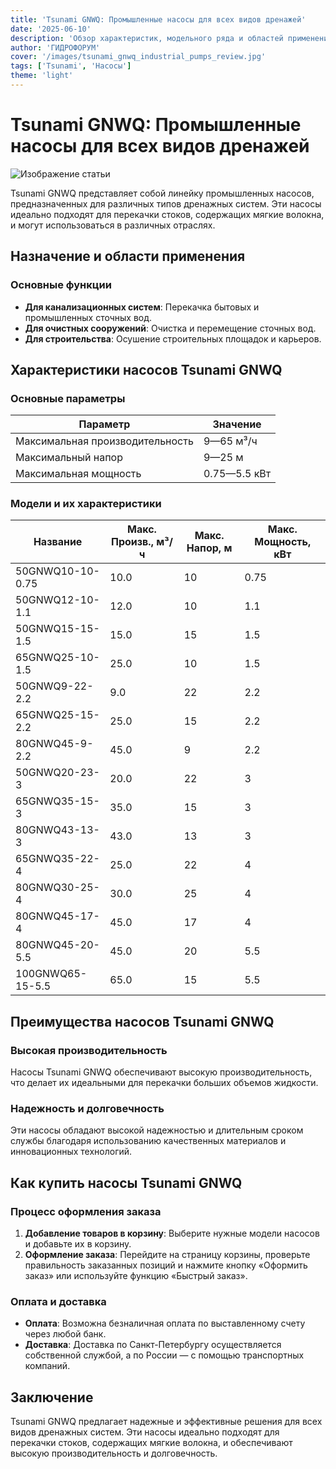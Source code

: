 ```yaml
---
title: 'Tsunami GNWQ: Промышленные насосы для всех видов дренажей'
date: '2025-06-10'
description: 'Обзор характеристик, модельного ряда и областей применения промышленных насосов Tsunami GNWQ для различных типов дренажей.'
author: 'ГИДРОФОРУМ'
cover: '/images/tsunami_gnwq_industrial_pumps_review.jpg'
tags: ['Tsunami', 'Насосы']
theme: 'light'
---
```


# Tsunami GNWQ: Промышленные насосы для всех видов дренажей

![Изображение статьи](/images/tsunami_gnwq_industrial_pumps_review.jpg)

Tsunami GNWQ представляет собой линейку промышленных насосов, предназначенных для различных типов дренажных систем. Эти насосы идеально подходят для перекачки стоков, содержащих мягкие волокна, и могут использоваться в различных отраслях.

## Назначение и области применения

### Основные функции
- **Для канализационных систем**: Перекачка бытовых и промышленных сточных вод.
- **Для очистных сооружений**: Очистка и перемещение сточных вод.
- **Для строительства**: Осушение строительных площадок и карьеров.

## Характеристики насосов Tsunami GNWQ

### Основные параметры
| Параметр                | Значение                     |
|-------------------------|------------------------------|
| Максимальная производительность  | 9—65 м³/ч                  |
| Максимальный напор       | 9—25 м                    |
| Максимальная мощность     | 0.75—5.5 кВт                 |

### Модели и их характеристики

| Название          | Макс. Произв., м³/ч | Макс. Напор, м | Макс. Мощность, кВт |
|-------------------|----------------------|---------------|------------------------|
| 50GNWQ10-10-0.75  | 10.0                 | 10            | 0.75                  |
| 50GNWQ12-10-1.1   | 12.0                 | 10            | 1.1                   |
| 50GNWQ15-15-1.5   | 15.0                 | 15            | 1.5                   |
| 65GNWQ25-10-1.5   | 25.0                 | 10            | 1.5                   |
| 50GNWQ9-22-2.2    | 9.0                  | 22            | 2.2                   |
| 65GNWQ25-15-2.2   | 25.0                 | 15            | 2.2                   |
| 80GNWQ45-9-2.2    | 45.0                 | 9             | 2.2                   |
| 50GNWQ20-23-3     | 20.0                 | 22            | 3                     |
| 65GNWQ35-15-3     | 35.0                 | 15            | 3                     |
| 80GNWQ43-13-3     | 43.0                 | 13            | 3                     |
| 65GNWQ35-22-4     | 25.0                 | 22            | 4                     |
| 80GNWQ30-25-4     | 30.0                 | 25            | 4                     |
| 80GNWQ45-17-4     | 45.0                 | 17            | 4                     |
| 80GNWQ45-20-5.5   | 45.0                 | 20            | 5.5                   |
| 100GNWQ65-15-5.5  | 65.0                 | 15            | 5.5                   |

## Преимущества насосов Tsunami GNWQ

### Высокая производительность
Насосы Tsunami GNWQ обеспечивают высокую производительность, что делает их идеальными для перекачки больших объемов жидкости.

### Надежность и долговечность
Эти насосы обладают высокой надежностью и длительным сроком службы благодаря использованию качественных материалов и инновационных технологий.

## Как купить насосы Tsunami GNWQ

### Процесс оформления заказа

1. **Добавление товаров в корзину**: Выберите нужные модели насосов и добавьте их в корзину.
2. **Оформление заказа**: Перейдите на страницу корзины, проверьте правильность заказанных позиций и нажмите кнопку «Оформить заказ» или используйте функцию «Быстрый заказ».

### Оплата и доставка

- **Оплата**: Возможна безналичная оплата по выставленному счету через любой банк.
- **Доставка**: Доставка по Санкт-Петербургу осуществляется собственной службой, а по России — с помощью транспортных компаний.

## Заключение

Tsunami GNWQ предлагает надежные и эффективные решения для всех видов дренажных систем. Эти насосы идеально подходят для перекачки стоков, содержащих мягкие волокна, и обеспечивают высокую производительность и долговечность.